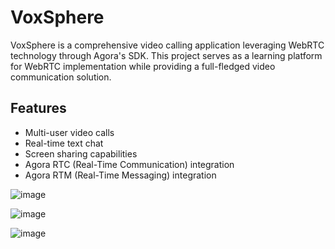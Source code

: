# VoxSphere

VoxSphere is a comprehensive video calling application leveraging WebRTC technology through Agora's SDK. This project serves as a learning platform for WebRTC implementation while providing a full-fledged video communication solution.

## Features

- Multi-user video calls
- Real-time text chat
- Screen sharing capabilities
- Agora RTC (Real-Time Communication) integration
- Agora RTM (Real-Time Messaging) integration



![image](https://github.com/user-attachments/assets/68d5974f-938e-40e3-a9a2-91b93488e621)

![image](https://github.com/user-attachments/assets/f8d8dfc2-5545-42fd-8f1f-a0d6bba9394f)

![image](https://github.com/user-attachments/assets/7b26cfb7-130c-482d-9a6e-202a25ecc92f)
